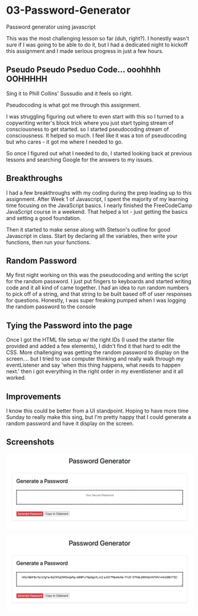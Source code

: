 # 03-Password-Generator
Password generator using javascript

This was the most challenging lesson so far (duh, right?). I honestly wasn't sure if I was going to be able to do it, but I had a dedicated night to kickoff this assignment and I made serious progress in just a few hours.

## Pseudo Pseudo Pseduo Code... ooohhhh OOHHHHH
Sing it to Phill Collins' Sussudio and it feels so right.

Pseudocoding is what got me through this assignment.

I was struggling figuring out where to even start with this so I turned to a copywriting writer's block trick where you just start typing stream of consciousness to get started. so I started pseudocoding stream of consciousness. It helped so much. I feel like it was a ton of pseudocoding but who cares - it got me where I needed to go.

So once I figured out what I needed to do, I started looking back at previous lessons and searching Google for the answers to my issues.

## Breakthroughs

I had a few breakthroughs with my coding during the prep leading up to this assignment. After Week 1 of Javascript, I spent the majority of my learning time focusing on the JavaScript basics. I nearly finished the FreeCodeCamp JavaScript course in a weekend. That helped a lot - just getting the basics and setting a good foundation.

Then it started to make sense along with Stetson's outline for good Javascript in class. Start by declaring all the variables, then write your functions, then run your functions.

## Random Password

My first night working on this was the pseudocoding and writing the script for the random password. I just put fingers to keyboards and started writing code and it all kind of came together. I had an idea to run random numbers to pick off of a string, and that string to be built based off of user responses for questions. Honestly, I was super freaking pumped when I was logging the random password to the console

## Tying the Password into the page
Once I got the HTML file setup w/ the right IDs (I used the starter file provided and added a few elements), I didn't find it that hard to edit the CSS. More challenging was getting the random password to display on the screen.... but I tried to use computer thinking and really walk through my eventListener and say 'when this thing happens, what needs to happen next.' then i got everything in the right order in my eventlistener and it all worked.

## Improvements
I know this could be better from a UI standpoint. Hoping to have more time Sunday to really make this sing, but I'm pretty happy that I could generate a random password and have it display on the screen.

## Screenshots
![Before running the script](./assets/images/random-password-generator-blank.png)

![After running the script](/assets/images/random-password-100-characters.png)